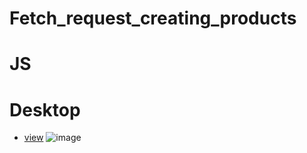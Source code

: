 # Fetch_request_creating_products

# JS

# Desktop

- [view](https://alexdolz.github.io/Fetch_request_creating_products-JS/)
  ![image](https://user-images.githubusercontent.com/108806800/219879127-bf7aca74-e816-462f-822c-d5b375cf28c4.png)
